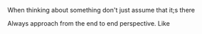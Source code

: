 When thinking about something don't just assume that it;s there

Always approach from the end to end perspective.
Like 